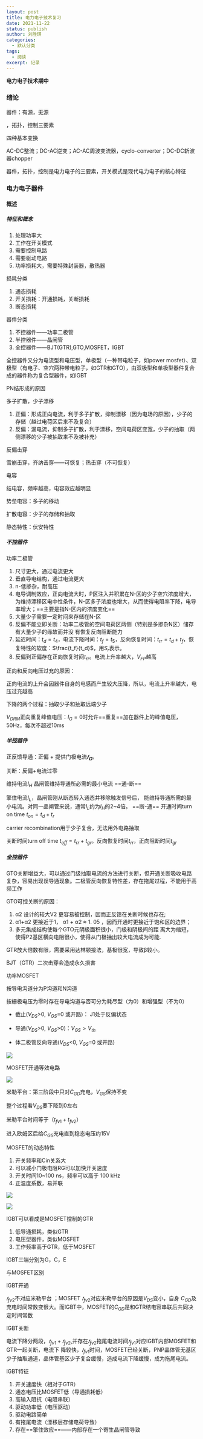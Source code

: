 ```yaml
---
layout: post
title: 电力电子技术复习
date: 2021-11-22
status: publish
author: 刘胜琪
categories: 
  - 默认分类
tags: 
  - 阅读
excerpt: 记录
---
```


**电力电子技术期中**

### 绪论

器件：有源，无源

，拓扑，控制三要素

四种基本变换

AC-DC整流；DC-AC逆变；AC-AC周波变流器，cyclo-converter；DC-DC斩波器chopper

器件，拓扑，控制是电力电子的三要素，开关模式是现代电力电子的核心特征



### 电力电子器件

#### 概述

##### 特征和概念

1. 处理功率大
2. 工作在开关模式
3. 需要控制电路
4. 需要驱动电路
5. 功率损耗大，需要特殊封装器，散热器

损耗分类

1. 通态损耗
2. 开关损耗：开通损耗，关断损耗
3. 断态损耗

器件分类

1. 不控器件——功率二极管
2. 半控器件——晶闸管
3. 全控器件——BJT(GTR),GTO,MOSFET，IGBT

全控器件又分为电流型和电压型，单极型（一种带电粒子，如power mosfet）、双极型（有电子、空穴两种带电粒子，如GTR和GTO），由双极型和单极型器件复合成的器件称为复合型器件，如IGBT

PN结形成的原因

多子扩散，少子漂移

1. 正偏：形成正向电流，利于多子扩散，抑制漂移（因为电场的原因），少子的存储（越过电荷区后来不及复合）
2. 反偏：漏电流，抑制多子扩散，利于漂移，空间电荷区变宽，少子的抽取（两侧漂移的少子被抽取来不及被补充）

反偏击穿

雪崩击穿，齐纳击穿——可恢复；热击穿（不可恢复）

电容

结电容，频率越高，电容效应越明显

势垒电容：多子的移动

扩散电容：少子的存储和抽取

静态特性：伏安特性

##### 不控器件

功率二极管

1. 尺寸更大，通过电流更大
2. 垂直导电结构，通过电流更大
3. n-低掺杂，耐高压
4. 电导调制效应，正向电流大时，P区注入并积累在N-区的少子空穴浓度增大，为维持漂移区电中性条件，N-区多子浓度也增大，从而使得电阻率下降，电导率增大；==主要是指N-区内的浓度变化==
5. 大量少子需要一定时间来存储在N-区
6. 反偏不能立即关断：功率二极管的空间电荷区两侧（特别是多掺杂N区）储存有大量少子的缘故而并没 有恢复反向阻断能力
7. 延迟时间：$t_d  = t_4$，电流下降时间：$t_f = t_5$，反向恢复时间：$t_{rr} = t_d+t_f$，恢复特性的软度：$\frac{t_f}{t_d}$，用$S_r$表示。
8. 反偏到正偏存在正向恢复时间$t_{rr}$。电流上升率越大，$V_{FP}$越高

正向和反向电压过充的原因：

正向电流的上升会因器件自身的电感而产生较大压降，所以，电流上升率越大，电压过充越高

下降的两个过程：抽取少子和抽取远端少子

$V_{DRM}$正向重复峰值电压：$I_G = 0$时允许==重复==加在器件上的峰值电压，50Hz，每次不超过10ms

##### 半控器件

正反馈导通：正偏 + 提供门极电流$𝑰_𝐆$。

关断：反偏+电流过零

维持电流$I_H$ 晶闸管维持导通所必需的最小电流 ==通-断==

擎住电流$I_{L}$，晶闸管刚从断态转入通态并移除触发信号后， 能维持导通所需的最小电流。对同一晶闸管来说，通常$I_{L}$约为$I_H$的2~4倍。 ==断-通==
开通时间turn on time $t_{on}=t_d+t_r$

carrier recombination用于少子复合，无法用外电路抽取

关断时间turn off time $t_{off}=t_{rr}+t_{gr}$。反向恢复时间$t_{rr}$，正向阻断时间$t_{gr}$

##### 全控器件

GTO关断增益大，可以通过门级抽取电流的方法进行关断，但开通关断吸收电路复杂，容易出现误导通现象。二极管反向恢复特性差，存在拖尾过程，不能用于高频工作

GTO可控关断的原因：

1. α2 设计的较大V2 更容易被控制，因而正反馈在关断时候也存在;
2. α1+α2 更接近于1， α1 + α2 ≈ 1. 05 ，因而开通时更接近于饱和区的边界；
3. 多元集成结构使每个GTO元阴极面积很小，门极和阴极间的距 离大为缩短，使得P2基区横向电阻很小，使得从门极抽出较大电流成为可能.

GTR放大倍数有限，需要采用达林顿接法，基极很宽，导致β较小。

BJT（GTR）二次击穿会造成永久损害

功率MOSFET

按导电沟道分为P沟道和N沟道

按栅极电压为零时存在导电沟道与否可分为耗尽型（为0）和增强型（不为0）

- 截止($V_{DS}$>0, $V_{GS}$=0 或开路)： J1处于反偏状态

- 导通($V_{DS}$>0, $V_{GS}$>0)：$V_{GS} >V_{th}$
- 体二极管反向导通($V_{DS}$<0, $V_{GS}$=0 或开路)

![](2021-11-22-电力电子技术复习.assets/image-20211123162944231.png)

MOSFET开通等效电路

![](2021-11-22-电力电子技术复习.assets/image-20211123165005302.png)

米勒平台：第三阶段中只对$C_{GD}$充电，$V_{GS}$保持不变

整个过程看$V_{DS}$要下降到0左右

米勒平台时间等于（$t_{fv1}+t_{fv2}$）

进入欧姆区后给$C_{GS}$充电直到稳态电压约15V

MOSFET的动态特性

1. 开关频率和Cin关系大
2. 可以减小门极电阻RG可以加快开关速度
3. 开关时间10~100 ns，频率可以高于 100 kHz
4. 正温度系数，易并联

![](2021-11-22-电力电子技术复习.assets/image-20211123165056304.png)

![](2021-11-22-电力电子技术复习.assets/image-20211123165232879.png)

IGBT可以看成是MOSFET控制的GTR

1. 低导通损耗，类似GTR
2. 电压型器件，类似MOSFET
3. 工作频率高于GTR，低于MOSFET

IGBT三端分别为G，C，E

与MOSFET区别

IGBT开通

$𝑡_{fv2}$不对应米勒平台 ；MOSFET $𝑡_{fv2}$对应米勒平台的原因是$V_{DS}$变小，自身 $C_{GD}$及充电时间常数变很大。而IGBT中，MOSFET的$C_{GD}$是和GTR结电容串联后共同决定时间常数

IGBT关断

电流下降分两段，$𝑡_{fv1}+𝑡_{fv2}$,并存在$𝑡_{fv2}$拖尾电流时间$𝑡_{fv1}$对应IGBT内部MOSFET和GTR一起关断，电流下 降较快，$𝑡_{fv1}$时间，MOSFET已经关断，PNP晶体管无基区少子抽取通道，晶体管基区少子复合缓慢，造成电流下降缓慢，成为拖尾电流。

IGBT特征

1. 开关速度快（相对于GTR）
2. 通态电压比MOSFET低（导通损耗低）
3. 高输入阻抗（电阻串联）
4. 驱动功率低（电压驱动）
5. 驱动电路简单
6. 有拖尾电流（漂移层存储电荷导致）
7. 存在==擎住效应==——内部存在一个寄生晶闸管导致

